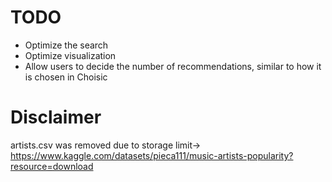 # TODO
- Optimize the search
- Optimize visualization
- Allow users to decide the number of recommendations, similar to how it is chosen in Choisic

# Disclaimer
artists.csv was removed due to storage limit-> https://www.kaggle.com/datasets/pieca111/music-artists-popularity?resource=download